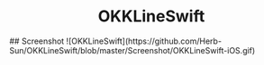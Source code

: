 <H1 align="center">OKKLineSwift</H1>
## Screenshot
![OKKLineSwift](https://github.com/Herb-Sun/OKKLineSwift/blob/master/Screenshot/OKKLineSwift-iOS.gif)





